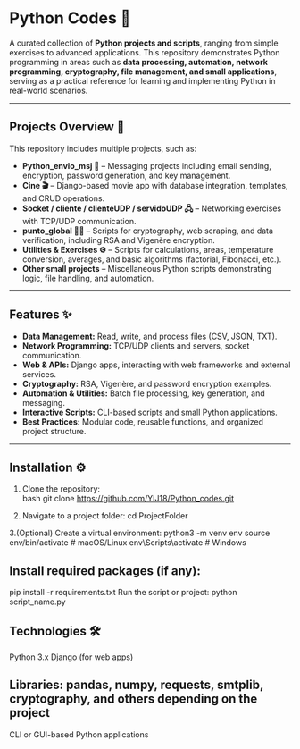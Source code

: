 # Python Codes 🐍

A curated collection of **Python projects and scripts**, ranging from simple exercises to advanced applications. This repository demonstrates Python programming in areas such as **data processing, automation, network programming, cryptography, file management, and small applications**, serving as a practical reference for learning and implementing Python in real-world scenarios.

---

## Projects Overview 📂

This repository includes multiple projects, such as:

- **Python_envio_msj 💌** – Messaging projects including email sending, encryption, password generation, and key management.  
- **Cine 🎬** – Django-based movie app with database integration, templates, and CRUD operations.  
- **Socket / cliente / clienteUDP / servidoUDP 🖧** – Networking exercises with TCP/UDP communication.  
- **punto_global 🕵️‍♂️** – Scripts for cryptography, web scraping, and data verification, including RSA and Vigenère encryption.  
- **Utilities & Exercises ⚙️** – Scripts for calculations, areas, temperature conversion, averages, and basic algorithms (factorial, Fibonacci, etc.).  
- **Other small projects** – Miscellaneous Python scripts demonstrating logic, file handling, and automation.

---

## Features ✨

- **Data Management:** Read, write, and process files (CSV, JSON, TXT).  
- **Network Programming:** TCP/UDP clients and servers, socket communication.  
- **Web & APIs:** Django apps, interacting with web frameworks and external services.  
- **Cryptography:** RSA, Vigenère, and password encryption examples.  
- **Automation & Utilities:** Batch file processing, key generation, and messaging.  
- **Interactive Scripts:** CLI-based scripts and small Python applications.  
- **Best Practices:** Modular code, reusable functions, and organized project structure.

---

## Installation ⚙️

1. Clone the repository:  
bash
git clone https://github.com/YIJ18/Python_codes.git

2. Navigate to a project folder:
cd ProjectFolder


3.(Optional) Create a virtual environment:
python3 -m venv env
source env/bin/activate   # macOS/Linux
env\Scripts\activate      # Windows


## Install required packages (if any):

pip install -r requirements.txt
Run the script or project:
python script_name.py

## Technologies 🛠️
Python 3.x
Django (for web apps)

## Libraries: pandas, numpy, requests, smtplib, cryptography, and others depending on the project

CLI or GUI-based Python applications
